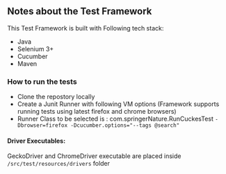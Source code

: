 ## Notes about the Test Framework

This Test Framework is built with Following tech stack:
* Java
* Selenium 3+
* Cucumber
* Maven

### How to run the tests

* Clone the repostory locally
* Create a Junit Runner with following VM options (Framework supports running tests using latest firefox and chrome browsers)
* Runner Class to be selected is : com.springerNature.RunCuckesTest
    `-Dbrowser=firefox -Dcucumber.options="--tags @search"`

#### Driver Executables:
GeckoDriver and ChromeDriver executable are placed inside `/src/test/resources/drivers` folder
